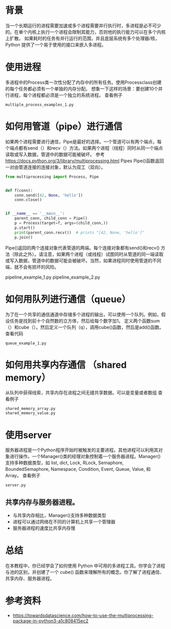 # 背景

当一个长期运行的进程需要加速或多个进程需要并行执行时，多进程是必不可少的。在单个内核上执行一个进程会限制其能力，否则他的执行能力可以在多个内核上扩散。 如果耗时的任务有并行运行的范围，并且底层系统有多个处理器/核，Python
提供了一个易于使用的接口来嵌入多进程。

# 使用进程

多进程中的Process类一次性分配了内存中的所有任务。使用Processclass创建的每个任务都必须有一个单独的内存分配。 想象一下这样的场景：要创建10个并行进程，每个进程都必须是一个独立的系统进程。 查看例子

```
multiple_process_examples_1.py
```

# 如何用管道（pipe）进行通信

如果两个进程需要进行通信，Pipe是最好的选择。一个管道可以有两个端点，每个端点都有send（）和recv（）方法。如果两个进程（线程）同时从同一个端点读取或写入数据，管道中的数据可能被破坏。
参考 https://docs.python.org/3/library/multiprocessing.html
Pipes Pipe()函数返回一对由管道连接的连接对象，默认为双工（双向）。

```python
from multiprocessing import Process, Pipe


def f(conn):
    conn.send([42, None, 'hello'])
    conn.close()


if __name__ == '__main__':
    parent_conn, child_conn = Pipe()
    p = Process(target=f, args=(child_conn,))
    p.start()
    print(parent_conn.recv())  # prints "[42, None, 'hello']"
    p.join()
```

Pipe()返回的两个连接对象代表管道的两端。每个连接对象都有send()和recv()
方法（除此之外）。请注意，如果两个进程（或线程）试图同时从管道的同一端读取或写入数据，管道中的数据可能会被破坏。当然，如果进程同时使用管道的不同端，就不会有损坏的风险。

pipeline_example_1.py pipeline_example_2.py

# 如何用队列进行通信（queue）

为了在一个共享的通信通道中存储多个进程的输出，可以使用一个队列。例如，假设任务是找到前十个自然数的立方体，然后给每个数字加1。 定义两个函数sum（）和cube（）。然后定义一个队列（q），调用cube()函数，然后是add()函数。
查看代码

```
queue_example_1.py
```

# 如何用共享内存通信 （shared memory）

从队列中获得线索，共享内存在进程之间无缝共享数据。可以是变量或者数组 查看例子

```
shared_memory_array.py
shared_memory_value.py
```

# 使用server

服务器进程是一个Python程序开始时被触发的主要进程。其他进程可以利用其对象进行操作。一个Manager()类的经理对象控制着一个服务器进程。Manager() 支持多种数据类型，如 list, dict, Lock, RLock,
Semaphore, BoundedSemaphore, Namespace, Condition, Event, Queue, Value, 和 Array。 查看例子

```
server.py
```

## 共享内存与服务器进程。

- 与共享内存相比，Manager()支持多种数据类型
- 进程可以通过网络在不同的计算机上共享一个管理器
- 服务器进程的速度比共享内存慢

# 总结

在本教程中，你已经学会了如何使用 Python 中可用的多进程工具。你学会了进程与池的区别，并创建了一个 cube() 函数来理解所有的概念。你了解了进程通信、共享内存、服务器进程。

# 参考资料

- https://towardsdatascience.com/how-to-use-the-multiprocessing-package-in-python3-a1c808415ec2 
